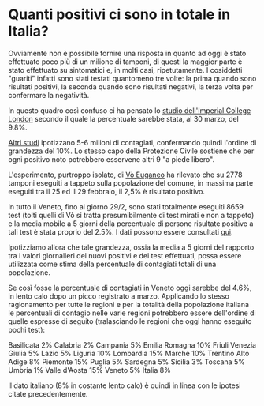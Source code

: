 # Quanti positivi ci sono in totale in Italia?

Ovviamente non è possibile fornire una risposta in quanto ad oggi è stato effettuato poco più di un milione di tamponi, di questi la maggior parte è stato effettuato su sintomatici e, in molti casi, ripetutamente. I cosiddetti "guariti" infatti sono stati testati quantomeno tre volte: la prima quando sono risultati positivi, la seconda quando sono risultati negativi, la terza volta per confermare la negatività.

In questo quadro così confuso ci ha pensato lo [studio dell'Imperial College London](https://www.imperial.ac.uk/media/imperial-college/medicine/sph/ide/gida-fellowships/Imperial-College-COVID19-Europe-estimates-and-NPI-impact-30-03-2020.pdf) secondo il quale la percentuale sarebbe stata, al 30 marzo, del 9.8%.

[Altri studi](https://www.repubblica.it/cronaca/2020/04/06/news/coronavirus-253286203/?ref=RHPPLF-BH-I253289448-C8-P3-S1.8-T1) ipotizzano 5-6 milioni di contagiati, confermando quindi l'ordine di grandezza del 10%. Lo stesso capo della Protezione Civile sostiene che per ogni positivo noto potrebbero esservene altri 9 "a piede libero".

L'esperimento, purtroppo isolato, di [Vò Euganeo](https://mattinopadova.gelocal.it/regione/2020/03/07/news/coronavirus-i-risultati-dei-2778-tamponi-a-vo-positivo-il-2-5-1.38563019) ha rilevato che su 2778 tamponi eseguiti a tappeto sulla popolazione del comune, in massima parte eseguiti tra il 25 ed il 29 febbraio, il 2,5% è risultato positivo.

In tutto il Veneto, fino al giorno 29/2, sono stati totalmente eseguiti 8659 test (tolti quelli di Vò si tratta presumibilmente di test mirati e non a tappeto) e la media mobile a 5 giorni della percentuale di persone risultate positive a tali test è stata proprio del 2.5%. I dati possono essere consultati [qui](https://github.com/lefreakcestchic1971/coviditaly/blob/master/CovidItaly.ipynb).

Ipotizziamo allora che tale grandezza, ossia la media a 5 giorni del rapporto tra i valori giornalieri dei nuovi positivi e dei test effettuati, possa essere utilizzata come stima della percentuale di contagiati totali di una popolazione.

Se così fosse la percentuale di contagiati in Veneto oggi sarebbe del 4.6%, in lento calo dopo un picco registrato a marzo.
Applicando lo stesso ragionamento per tutte le regioni e per la totalità della popolazione italiana le percentuali di contagio nelle varie regioni potrebbero essere dell'ordine di quelle espresse di seguito (tralasciando le regioni che oggi hanno eseguito pochi test):

Basilicata               2%
Calabria                 2%
Campania                 5%
Emilia Romagna           10%
Friuli Venezia Giulia    5%
Lazio                    5%
Liguria                  10%
Lombardia                15%
Marche                   10%
Trentino Alto Adige      8%
Piemonte                 15%
Puglia                   5%
Sardegna                 5%
Sicilia                  3%
Toscana                  5%
Umbria                   1%
Valle d'Aosta            15%
Veneto                   5%
Italia                   8%

Il dato italiano (8% in costante lento calo) è quindi in linea con le ipotesi citate precedentemente.

